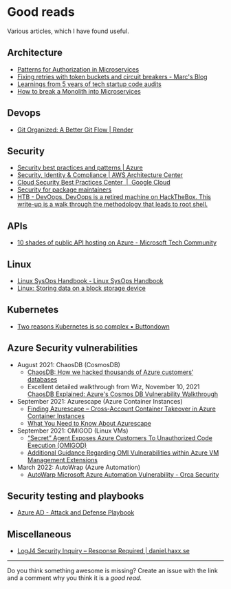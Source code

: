 # Good reads

Various articles, which I have found useful.

## Architecture

- [Patterns for Authorization in Microservices](https://www.osohq.com/post/microservices-authorization-patterns)
- [Fixing retries with token buckets and circuit breakers - Marc's Blog](https://brooker.co.za/blog/2022/02/28/retries.html)
- [Learnings from 5 years of tech startup code audits](https://kenkantzer.com/learnings-from-5-years-of-tech-startup-code-audits/)
- [How to break a Monolith into Microservices](https://martinfowler.com/articles/break-monolith-into-microservices.html)

## Devops 

- [Git Organized: A Better Git Flow | Render](https://render.com/blog/git-organized-a-better-git-flow)

## Security

- [Security best practices and patterns | Azure](https://docs.microsoft.com/en-us/azure/security/fundamentals/best-practices-and-patterns)
- [Security, Identity & Compliance | AWS Architecture Center](https://aws.amazon.com/architecture/security-identity-compliance/?cards-all.sort-by=item.additionalFields.sortDate&cards-all.sort-order=desc&awsf.content-type=*all&awsf.methodology=*all)
- [Cloud Security Best Practices Center  |  Google Cloud](https://cloud.google.com/security/best-practices)
- [Security for package maintainers](https://sethmlarson.dev/blog/security-for-package-maintainers)
- [HTB - DevOops. DevOops is a retired machine on HackTheBox. This write-up is a walk through the methodology that leads to root shell.](https://kaizoku.dev/htb-devoops)

## APIs

- [10 shades of public API hosting on Azure - Microsoft Tech Community](https://techcommunity.microsoft.com/t5/azure-developer-community-blog/10-shades-of-public-api-hosting-on-azure/ba-p/2989856)

## Linux

- [Linux SysOps Handbook - Linux SysOps Handbook](https://abarrak.gitbook.io/linux-sysops-handbook)
- [Linux: Storing data on a block storage device](https://community.hetzner.com/tutorials/howto-linux-access-block-device)

## Kubernetes

- [Two reasons Kubernetes is so complex • Buttondown](https://buttondown.email/nelhage/archive/two-reasons-kubernetes-is-so-complex/)

## Azure Security vulnerabilities

- August 2021: ChaosDB (CosmosDB)
  - [ChaosDB: How we hacked thousands of Azure customers’ databases](https://www.wiz.io/blog/chaosdb-how-we-hacked-thousands-of-azure-customers-databases)
  - Excellent detailed walkthrough from Wiz, November 10, 2021 [ChaosDB Explained: Azure's Cosmos DB Vulnerability Walkthrough](https://www.wiz.io/blog/chaosdb-explained-azures-cosmos-db-vulnerability-walkthrough)
- September 2021: Azurescape (Azure Container Instances)
  - [Finding Azurescape – Cross-Account Container Takeover in Azure Container Instances](https://unit42.paloaltonetworks.com/azure-container-instances/)
  - [What You Need to Know About Azurescape](https://www.paloaltonetworks.com/blog/2021/09/azurescape/)
- September 2021: OMIGOD (Linux VMs)
  - [“Secret” Agent Exposes Azure Customers To Unauthorized Code Execution (OMIGOD)](https://www.wiz.io/blog/secret-agent-exposes-azure-customers-to-unauthorized-code-execution)
  - [Additional Guidance Regarding OMI Vulnerabilities within Azure VM Management Extensions](https://msrc-blog.microsoft.com/2021/09/16/additional-guidance-regarding-omi-vulnerabilities-within-azure-vm-management-extensions/)
- March 2022: AutoWrap (Azure Automation)
  - [AutoWarp Microsoft Azure Automation Vulnerability - Orca Security](https://orca.security/resources/blog/autowarp-microsoft-azure-automation-service-vulnerability/)

## Security testing and playbooks

- [Azure AD - Attack and Defense Playbook](https://github.com/Cloud-Architekt/AzureAD-Attack-Defense)

## Miscellaneous

- [LogJ4 Security Inquiry – Response Required | daniel.haxx.se](https://daniel.haxx.se/blog/2022/01/24/logj4-security-inquiry-response-required/)

---
Do you think something awesome is missing? Create an issue with the link and a comment why you think it is a *good read*.
